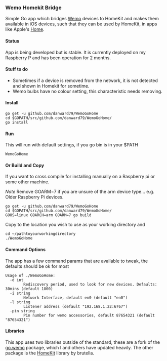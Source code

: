 ### Wemo Homekit Bridge

Simple Go app which bridges [Wemo](http://www.wemo.com) devices to HomeKit and makes them available in iOS devices, such that they can be used by HomeKit, in apps like Apple's [Home](http://www.apple.com/au/ios/home/).

#### Status
App is being developed but is stable. It is currently deployed on my Raspberry P and has been operation for 2 months.

#### Stuff to do
- Sometimes if a device is removed from the network, it is not detected and shown in Homekit for sometime.
- Wemo bulbs have no colour setting, this characteristic needs removing.

#### Install
```
go get -u github.com/danward79/WemoGoHome
cd $GOPATH/src/github.com/danward79/WemoGoHome/
go install
```

#### Run
This will run with default settings, if you go bin is in your $PATH

```
WemoGoHome
```

#### Or Build and Copy
If you want to cross compile for installing manually on a Raspberry pi or some other machine.

*Note* Remove GOARM=7 if you are unsure of the arm device type... e.g. Older Raspberry Pi devices.

```
go get -u github.com/danward79/WemoGoHome
cd $GOPATH/src/github.com/danward79/WemoGoHome/
GOOS=linux GOARCH=arm GOARM=7 go build
```

Copy to the location you wish to use as your working directory and
```
cd ~/pathtoyourworkingdirectory
./WemoGoHome
```

#### Command Options
The app has a few command params that are available to tweak, the defaults should be ok for most

```
Usage of ./WemoGoHome:
  -d int
    	Rediscovery period, used to look for new devices. Defaults: 30mins (default 1800)
  -i string
    	Network Interface, default en0 (default "en0")
  -l string
    	Listener address (default "192.168.1.22:6767")
  -pin string
    	Pin number for wemo accessories, default 87654321 (default "87654321")
```

#### Libraries
This app uses two libraries outside of the standard, these are a fork of the [go.wemo](https://github.com/danward79/go.wemo) package, which I and others have updated heavily. The other package is the [HomeKit](https://github.com/brutella/hc) library by brutella.
